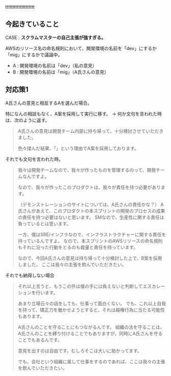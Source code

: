 


tttttttttttttttttttt



## 今起きていること

CASE : **スクラムマスターの自己主張が強すぎる。**

AWSのリソース名の命名規則において、開発環境の名前を「dev」にするか「mig」にするかで議論中。

- A : 開発環境の名前は「dev」（私の意見）
- B : 開発環境の名前は「mig」（A氏さんの意見）

## 対応策1

A氏さんの意見と相反するAを選んだ場合。

特になんの相談もなく、A案を採用して実行に移す。
-> 何か文句を言われた時は、次のように返す。

> A氏さんの意見は開発チーム内部に持ち帰って、十分検討させていただきました。
> 
> 色々揉んだ結果、「」という理由でA案を採用しております。

それでも文句を言われた時。

> 我々は開発チームなので、我々が作ったものを管理するのって、開発チームなんですよ。
> 
> なので、我々が作ったこのプロダクトは、我々が責任を持つ必要があります。
> 
> （デモンストレーションのサイトについては、A氏さんの責任かな？）
> A氏さんがあえて、このプロダクトの本スプリントの開発のプロセスの成果の責任を持つ必要はないと思います。
> SMなので、生産性に関する責任は負っているとは思います。
> 
> 一方、僕はSRE/インフラなので、インフラストラクチャーに関する責任を持っているんですよ。
> なので、本スプリントのAWSリソースの命名規則もそれに沿った行動をとるのも裁量と責任を持っています。
> 
> なので、今回A氏さんの意見は持ち帰って十分検討した上で、B案を採用しました。
> ここは我々の主張を飲んでいただきたい。

それでも納得しない場合

> それ以上言うと、もうこの件は僕の手には負えないと判断してエスカレーションを行います。
> 
> あまり立場云々の話をしても、仕事って面白くない。
> でも、これ以上自我を持って、矯正力を働かせようとすると、それは越権行為に当たる可能性もあります。
> 
> A氏さんのことを守ることにもつながるんです。
> 組織の法を守ることは、A氏さんのことを縛り付けることでもありますが、同時にA氏さんを守ることでもあるんです。
> 
> 意見を出すのは自由です。むしろそこは大いに助かってます。
> 
> でも、会社という組織に属して仕事をするのであれば、ここは我々の主張を飲んでいただきたい。




